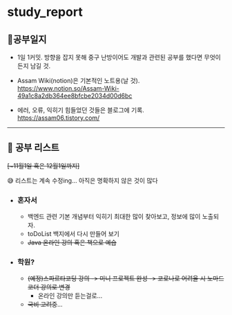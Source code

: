 # study_report

## 📖공부일지

- 1일 1커밋. 방향을 잡지 못해 중구 난방이어도 개발과 관련된 공부를 했다면 무엇이든지 남길 것.

- Assam Wiki(notion)은 기본적인 노트용(날 것).
  https://www.notion.so/Assam-Wiki-49a1c8a2db364ee8bfcbe2034d00d6bc

- 에러, 오류, 익히기 힘들었던 것들은 블로그에 기록.
  https://assam06.tistory.com/

---

## 📌 공부 리스트

~~[~11월1일 혹은 12월1일까지]~~

😅 리스트는 계속 수정ing... 아직은 명확하지 않은 것이 많다

- ### 혼자서

  - 백엔드 관련 기본 개념부터 익히기
    최대한 많이 찾아보고, 정보에 많이 노출되자.
  - toDoList 백지에서 다시 만들어 보기
  - ~~Java 온라인 강의 혹은 책으로 예습~~

- ### 학원?
  - ~~(예정)스파르타코딩 강의 -> 미니 프로젝트 완성
    -> 코로나로 어려울 시 노마드코더 강의로 변경~~
    - 온라인 강의만 듣는걸로...
  - ~~국비 고려중~~...
